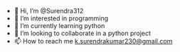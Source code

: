 - 👋 Hi, I’m @Surendra312
- 👀 I’m interested in programming 
- 🌱 I’m currently learning python
- 💞️ I’m looking to collaborate in a python project
- 📫 How to reach me k.surendrakumar230@gmail.com

<!---
Surendra312/Surendra312 is a ✨ special ✨ repository because its `README.md` (this file) appears on your GitHub profile.
You can click the Preview link to take a look at your changes.
--->
